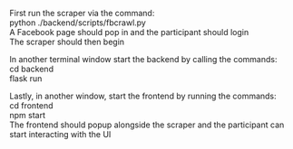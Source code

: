 First run the scraper via the command: <br>
python ./backend/scripts/fbcrawl.py <br>
A Facebook page should pop in and the participant should login <br>
The scraper should then begin <br>

In another terminal window start the backend by calling the commands: <br>
cd backend <br>
flask run <br>

Lastly, in another window, start the frontend by running the commands: <br>
cd frontend <br>
npm start <br>
The frontend should popup alongside the scraper and the participant can start interacting with the UI <br>
